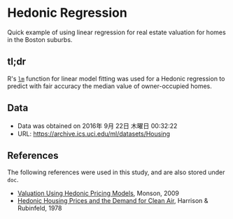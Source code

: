 # Hedonic Regression
Quick example of using linear regression for real estate valuation for homes in
the Boston suburbs.

## tl;dr
R's [`lm`](https://stat.ethz.ch/R-manual/R-devel/library/stats/html/lm.html) function for linear model fitting was used for a Hedonic regression to predict with fair accuracy the median value of owner-occupied homes.

## Data

* Data was obtained on 2016年 9月 22日 木曜日 00:32:22
* URL: https://archive.ics.uci.edu/ml/datasets/Housing

## References
The following references were used in this study, and are also stored under
`doc`.
* [Valuation Using Hedonic Pricing Models](http://scholarship.sha.cornell.edu/cgi/viewcontent.cgi?article=1058&context=crer), Monson, 2009
* [Hedonic Housing Prices and the Demand for Clean Air](http://www.colorado.edu/ibs/crs/workshops/R_1-11-2012/root/Harrison_1978.pdf), Harrison & Rubinfeld, 1978
